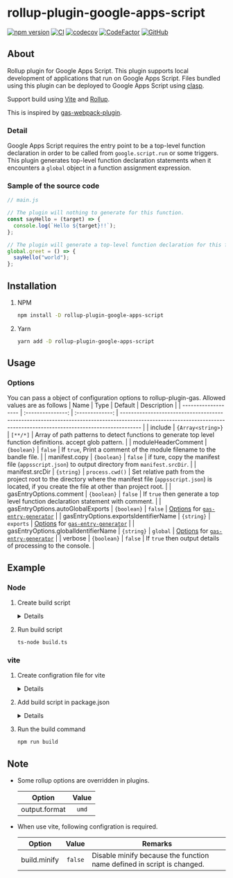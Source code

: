 # rollup-plugin-google-apps-script

[![npm version](https://badge.fury.io/js/rollup-plugin-google-apps-script.svg)](https://badge.fury.io/js/rollup-plugin-google-apps-script)
[![CI](https://github.com/mato533/rollup-plugin-gas/actions/workflows/test.yml/badge.svg)](https://github.com/mato533/rollup-plugin-gas/actions/workflows/test.yml)
[![codecov](https://codecov.io/gh/mato533/rollup-plugin-gas/branch/main/graph/badge.svg?token=50Z04K2PVN)](https://codecov.io/gh/mato533/rollup-plugin-gas)
[![CodeFactor](https://www.codefactor.io/repository/github/mato533/rollup-plugin-gas/badge)](https://www.codefactor.io/repository/github/mato533/rollup-plugin-gas)
[![GitHub](https://img.shields.io/github/license/mato533/rollup-plugin-gas)](https://github.com/mato533/rollup-plugin-gas/blob/main/LICENSE)

## About

Rollup plugin for Google Apps Script.
This plugin supports local development of applications that run on Google Apps Script.
Files bundled using this plugin can be deployed to Google Apps Script using [clasp](https://github.com/google/clasp).

Support build using [Vite](https://github.com/vitejs/vite) and [Rollup](https://rollupjs.org/).

This is inspired by [gas-webpack-plugin](https://github.com/fossamagna/gas-webpack-plugin).

### Detail

Google Apps Script requires the entry point to be a top-level function declaration in order to be called from `google.script.run` or some triggers. This plugin generates top-level function declaration statements when it encounters a `global` object in a function assignment expression.

### Sample of the source code

```js
// main.js

// The plugin will nothing to generate for this function.
const sayHello = (target) => {
  console.log(`Hello ${target}!!`);
};

// The plugin will generate a top-level function declaration for this function.
global.greet = () => {
  sayHello("world");
};
```

## Installation

1. NPM

   ```sh
   npm install -D rollup-plugin-google-apps-script
   ```

1. Yarn
   ```sh
   yarn add -D rollup-plugin-google-apps-script
   ```

## Usage

### Options

You can pass a object of configuration options to rollup-plugin-gas. Allowed values are as follows
| Name | Type | Default | Description |
| ------------------- | :---------------: | :-------------: | ------------------------------------------------------------------------------------------------------------------------------------------------------------------- |
| include | `{Array<string>}` | `[**/*]` | Array of path patterns to detect functions to generate top level function definitions. accept glob pattern. |
| moduleHeaderComment | `{boolean}` | `false` | If `true`, Print a comment of the module filename to the bandle file. |
| manifest.copy | `{boolean}` | `false` | if ture, copy the manifest file (`appsscript.json`) to output directory from `manifest.srcDir`. |
| manifest.srcDir | `{string}` | `process.cwd()` | Set relative path from the project root to the directory where the manifest file (`appsscript.json`) is located, if you create the file at other than project root. |
| gasEntryOptions.comment | `{boolean}` | `false` | If `true` then generate a top level function declaration statement with comment. |
| gasEntryOptions.autoGlobalExports | `{boolean}` | `false` | [Options](https://github.com/fossamagna/gas-entry-generator/pull/290) for [`gas-entry-generator`](https://github.com/fossamagna/gas-entry-generator) |
| gasEntryOptions.exportsIdentifierName | `{string}` | `exports` | [Options](https://github.com/fossamagna/gas-entry-generator/pull/290) for [`gas-entry-generator`](https://github.com/fossamagna/gas-entry-generator) |
| gasEntryOptions.globalIdentifierName | `{string}` | `global` | [Options](https://github.com/fossamagna/gas-entry-generator/pull/290) for [`gas-entry-generator`](https://github.com/fossamagna/gas-entry-generator) |
| verbose | `{boolean}` | `false` | If `true` then output details of processing to the console. |

## Example

### Node

1. Create build script
    <details>

   ```ts
   // build.ts
   import path from "path";
   import { fileURLToPath } from "url";
   import { rollup } from "rollup";
   import rollupPluginGas from "rollup-plugin-google-apps-script";

   const __dirname = path.dirname(fileURLToPath(import.meta.url));
   const entryPath = path.resolve(__dirname, "./code.js");

   const distPath = path.resolve(__dirname, "./dist");

   const bundle = await rollup({
     input: entryPath,
     plugins: [rollupPluginGas()],
   });

   await bundle.write({
     dir: distPath,
     entryFileNames: "[name].js",
   });
   ```

    </details>

1. Run build script
   ```sh
   ts-node build.ts
   ```

### vite

1. Create configration file for vite
    <details>

   ```ts
   // vite.config.ts
   import { defineConfig } from "vite";
   import typescript from "@rollup/plugin-typescript";
   import rollupPluginGas from "rollup-plugin-google-apps-script";
   import path from "path";

   export default defineConfig({
     plugins: [typescript(), rollupPluginGas()],
     build: {
       rollupOptions: {
         input: "./src/main.ts",
         output: {
           dir: "./dist",
           entryFileNames: "[name].js",
         },
       },
       minify: false, // This option is requred.
     },
     resolve: {
       alias: {
         "@": path.resolve(__dirname, "./src"),
       },
     },
   });
   ```

    </details>

1. Add build script in package.json
    <details>

   ```
   // package.json
   {
     ...
     "scripts": {
       ...
       "build": "vite build",
       ...
     },
     ...
   }
   ```

    </details>

1. Run the build command

   ```sh
   npm run build
   ```

## Note

- Some rollup options are overridden in plugins.

  |    Option     | Value |
  | :-----------: | :---: |
  | output.format | `umd` |

- When use vite, following configration is required.

  |    Option    |  Value  | Remarks                                                                |
  | :----------: | :-----: | ---------------------------------------------------------------------- |
  | build.minify | `false` | Disable minify because the function name defined in script is changed. |
